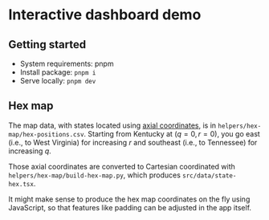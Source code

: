 # Interactive dashboard demo

## Getting started

- System requirements: pnpm
- Install package: `pnpm i`
- Serve locally: `pnpm dev`

## Hex map

The map data, with states located using [axial coordinates](https://www.redblobgames.com/grids/hexagons/#coordinates-axial), is in `helpers/hex-map/hex-positions.csv`. Starting from Kentucky at $(q=0, r=0)$, you go east (i.e., to West Virginia) for increasing $r$ and southeast (i.e., to Tennessee) for increasing $q$.

Those axial coordinates are converted to Cartesian coordinated with `helpers/hex-map/build-hex-map.py`, which produces `src/data/state-hex.tsx`.

It might make sense to produce the hex map coordinates on the fly using JavaScript, so that features like padding can be adjusted in the app itself.
